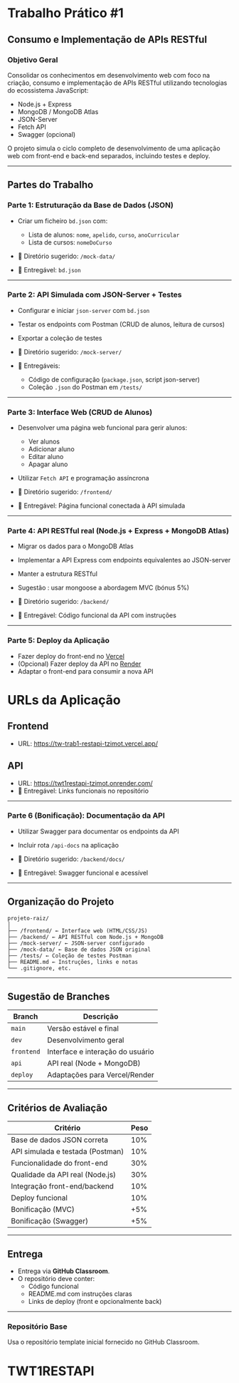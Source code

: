 # Trabalho Prático #1

## Consumo e Implementação de APIs RESTful

### Objetivo Geral

Consolidar os conhecimentos em desenvolvimento web com foco na criação, consumo e implementação de APIs RESTful utilizando tecnologias do ecossistema JavaScript:

- Node.js + Express
- MongoDB / MongoDB Atlas
- JSON-Server
- Fetch API
- Swagger (opcional)

O projeto simula o ciclo completo de desenvolvimento de uma aplicação web com front-end e back-end separados, incluindo testes e deploy.

---

## Partes do Trabalho

### Parte 1: Estruturação da Base de Dados (JSON)

- Criar um ficheiro `bd.json` com:

  - Lista de alunos: `nome`, `apelido`, `curso`, `anoCurricular`
  - Lista de cursos: `nomeDoCurso`

- 📁 Diretório sugerido: `/mock-data/`
- 📄 Entregável: `bd.json`

---

### Parte 2: API Simulada com JSON-Server + Testes

- Configurar e iniciar `json-server` com `bd.json`
- Testar os endpoints com Postman (CRUD de alunos, leitura de cursos)
- Exportar a coleção de testes

- 📁 Diretório sugerido: `/mock-server/`
- 📄 Entregáveis:
  - Código de configuração (`package.json`, script json-server)
  - Coleção `.json` do Postman em `/tests/`

---

### Parte 3: Interface Web (CRUD de Alunos)

- Desenvolver uma página web funcional para gerir alunos:
  - Ver alunos
  - Adicionar aluno
  - Editar aluno
  - Apagar aluno
- Utilizar `Fetch API` e programação assíncrona

- 📁 Diretório sugerido: `/frontend/`
- 📄 Entregável: Página funcional conectada à API simulada

---

### Parte 4: API RESTful real (Node.js + Express + MongoDB Atlas)

- Migrar os dados para o MongoDB Atlas
- Implementar a API Express com endpoints equivalentes ao JSON-server
- Manter a estrutura RESTful
- Sugestão : usar mongoose a abordagem MVC (bónus 5%)

- 📁 Diretório sugerido: `/backend/`
- 📄 Entregável: Código funcional da API com instruções

---

### Parte 5: Deploy da Aplicação

- Fazer deploy do front-end no [Vercel](https://vercel.com)
- (Opcional) Fazer deploy da API no [Render](https://render.com)
- Adaptar o front-end para consumir a nova API

# URLs da Aplicação

## Frontend
- URL: https://tw-trab1-restapi-tzimot.vercel.app/

## API
- URL: https://twt1restapi-tzimot.onrender.com/
- 📄 Entregável: Links funcionais no repositório

---

### Parte 6 (Bonificação): Documentação da API

- Utilizar Swagger para documentar os endpoints da API
- Incluir rota `/api-docs` na aplicação

- 📁 Diretório sugerido: `/backend/docs/`
- 📄 Entregável: Swagger funcional e acessível

---

## Organização do Projeto

```text
projeto-raiz/
│
├── /frontend/ ← Interface web (HTML/CSS/JS)
├── /backend/ ← API RESTful com Node.js + MongoDB
├── /mock-server/ ← JSON-server configurado
├── /mock-data/ ← Base de dados JSON original
├── /tests/ ← Coleção de testes Postman
├── README.md ← Instruções, links e notas
└── .gitignore, etc.
```

---

## Sugestão de Branches

| Branch     | Descrição                        |
| ---------- | -------------------------------- |
| `main`     | Versão estável e final           |
| `dev`      | Desenvolvimento geral            |
| `frontend` | Interface e interação do usuário |
| `api`      | API real (Node + MongoDB)        |
| `deploy`   | Adaptações para Vercel/Render    |

---

## Critérios de Avaliação

| Critério                         | Peso |
| -------------------------------- | ---- |
| Base de dados JSON correta       | 10%  |
| API simulada e testada (Postman) | 10%  |
| Funcionalidade do front-end      | 30%  |
| Qualidade da API real (Node.js)  | 30%  |
| Integração front-end/backend     | 10%  |
| Deploy funcional                 | 10%  |
| Bonificação (MVC)                | +5%  |
| Bonificação (Swagger)            | +5%  |

---

## Entrega

- Entrega via **GitHub Classroom**.
- O repositório deve conter:
  - Código funcional
  - README.md com instruções claras
  - Links de deploy (front e opcionalmente back)

---

### Repositório Base

Usa o repositório template inicial fornecido no GitHub Classroom.
# TWT1RESTAPI
